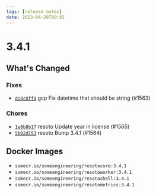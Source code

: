 ```yaml
---
tags: [release notes]
date: 2023-04-28T00:01
---
```


# 3.4.1

## What's Changed

### Fixes

- [`dc8c8ff0`](https://github.com/someengineering/resoto/commit/dc8c8ff0) <span class="badge badge--secondary">gcp</span> Fix datetime that should be string (#1563)

### Chores

- [`1e8b8b17`](https://github.com/someengineering/resoto/commit/1e8b8b17) <span class="badge badge--secondary">resoto</span> Update year in license (#1565)
- [`5b02d153`](https://github.com/someengineering/resoto/commit/5b02d153) <span class="badge badge--secondary">resoto</span> Bump 3.4.1 (#1564)

<!--truncate-->

## Docker Images

- `somecr.io/someengineering/resotocore:3.4.1`
- `somecr.io/someengineering/resotoworker:3.4.1`
- `somecr.io/someengineering/resotoshell:3.4.1`
- `somecr.io/someengineering/resotometrics:3.4.1`
